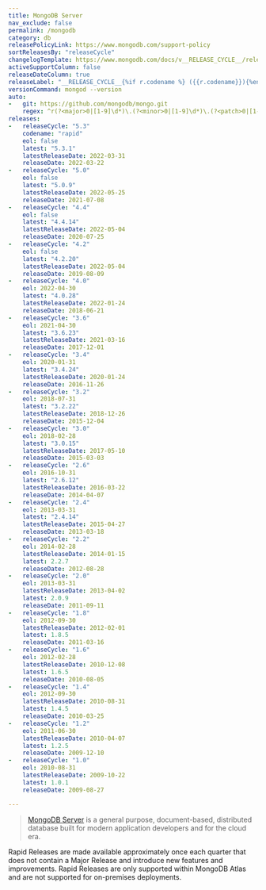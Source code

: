 ```yaml
---
title: MongoDB Server
nav_exclude: false
permalink: /mongodb
category: db
releasePolicyLink: https://www.mongodb.com/support-policy
sortReleasesBy: "releaseCycle"
changelogTemplate: https://www.mongodb.com/docs/v__RELEASE_CYCLE__/release-notes/__RELEASE_CYCLE__/
activeSupportColumn: false
releaseDateColumn: true
releaseLabel: "__RELEASE_CYCLE__{%if r.codename %} ({{r.codename}}){%endif%}"
versionCommand: mongod --version
auto:
-   git: https://github.com/mongodb/mongo.git
    regex: ^r(?<major>0|[1-9]\d*)\.(?<minor>0|[1-9]\d*)\.(?<patch>0|[1-9]\d*)$
releases:
-   releaseCycle: "5.3"
    codename: "rapid"
    eol: false
    latest: "5.3.1"
    latestReleaseDate: 2022-03-31
    releaseDate: 2022-03-22
-   releaseCycle: "5.0"
    eol: false
    latest: "5.0.9"
    latestReleaseDate: 2022-05-25
    releaseDate: 2021-07-08
-   releaseCycle: "4.4"
    eol: false
    latest: "4.4.14"
    latestReleaseDate: 2022-05-04
    releaseDate: 2020-07-25
-   releaseCycle: "4.2"
    eol: false
    latest: "4.2.20"
    latestReleaseDate: 2022-05-04
    releaseDate: 2019-08-09
-   releaseCycle: "4.0"
    eol: 2022-04-30
    latest: "4.0.28"
    latestReleaseDate: 2022-01-24
    releaseDate: 2018-06-21
-   releaseCycle: "3.6"
    eol: 2021-04-30
    latest: "3.6.23"
    latestReleaseDate: 2021-03-16
    releaseDate: 2017-12-01
-   releaseCycle: "3.4"
    eol: 2020-01-31
    latest: "3.4.24"
    latestReleaseDate: 2020-01-24
    releaseDate: 2016-11-26
-   releaseCycle: "3.2"
    eol: 2018-07-31
    latest: "3.2.22"
    latestReleaseDate: 2018-12-26
    releaseDate: 2015-12-04
-   releaseCycle: "3.0"
    eol: 2018-02-28
    latest: "3.0.15"
    latestReleaseDate: 2017-05-10
    releaseDate: 2015-03-03
-   releaseCycle: "2.6"
    eol: 2016-10-31
    latest: "2.6.12"
    latestReleaseDate: 2016-03-22
    releaseDate: 2014-04-07
-   releaseCycle: "2.4"
    eol: 2013-03-31
    latest: "2.4.14"
    latestReleaseDate: 2015-04-27
    releaseDate: 2013-03-18
-   releaseCycle: "2.2"
    eol: 2014-02-28
    latestReleaseDate: 2014-01-15
    latest: 2.2.7
    releaseDate: 2012-08-28
-   releaseCycle: "2.0"
    eol: 2013-03-31
    latestReleaseDate: 2013-04-02
    latest: 2.0.9
    releaseDate: 2011-09-11
-   releaseCycle: "1.8"
    eol: 2012-09-30
    latestReleaseDate: 2012-02-01
    latest: 1.8.5
    releaseDate: 2011-03-16
-   releaseCycle: "1.6"
    eol: 2012-02-28
    latestReleaseDate: 2010-12-08
    latest: 1.6.5
    releaseDate: 2010-08-05
-   releaseCycle: "1.4"
    eol: 2012-09-30
    latestReleaseDate: 2010-08-31
    latest: 1.4.5
    releaseDate: 2010-03-25
-   releaseCycle: "1.2"
    eol: 2011-06-30
    latestReleaseDate: 2010-04-07
    latest: 1.2.5
    releaseDate: 2009-12-10
-   releaseCycle: "1.0"
    eol: 2010-08-31
    latestReleaseDate: 2009-10-22
    latest: 1.0.1
    releaseDate: 2009-08-27

---
```


> [MongoDB Server](https://www.mongodb.com/) is a general purpose, document-based, distributed database built for modern application developers and for the cloud era.

Rapid Releases are made available approximately once each quarter that does not contain a Major Release and introduce new features and improvements. Rapid Releases are only supported within MongoDB Atlas and are not supported for on-premises deployments.
